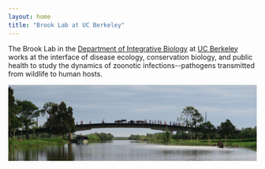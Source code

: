 ```yaml
---
layout: home
title: "Brook Lab at UC Berkeley"
---
```

<!--
<div class="bs-callout bs-callout-info">
  <p>We are recruiting a new field technician for Ekipa Fanihy! See <a href="/join/chicago-field-fellow">the Chicago field fellow</a> for job description and application, due by midnight (Central) on <strong>June 30, 2023</strong>!</p>
</div>
-->

The Brook Lab in the <a href="https://ib.berkeley.edu/">Department of Integrative Biology</a> at <a href="https://berkeley.edu">UC Berkeley</a> works at the interface of disease ecology, conservation biology, and public health to study the dynamics of zoonotic infections--pathogens transmitted from wildlife to human hosts.

<img src="/assets/mada-bridge.jpg" class="img-fluid" />